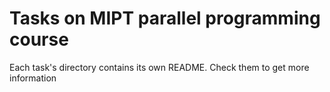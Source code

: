 # Tasks on MIPT parallel programming course

Each task's directory contains its own README. Check them to get more information
